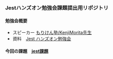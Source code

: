 ### Jestハンズオン勉強会課題提出用リポジトリ
#### 勉強会概要
- スピーカー  [もりけん塾/KenjiMorita先生](https://github.com/kenmori)
- 資料　[Jest ハンズオン勉強会](https://github.com/kenmori/handsonFrontend/blob/feature/49/jest/work.md)

#### 今回の課題　[jest課題](https://github.com/kenmori/handsonFrontend/blob/feature/49/jest/work.md#jest%E8%AA%B2%E9%A1%8C)



